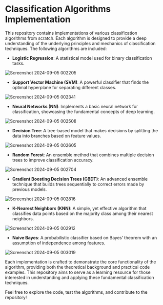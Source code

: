 # Classification Algorithms Implementation

This repository contains implementations of various classification algorithms from scratch. Each algorithm is designed to provide a deep understanding of the underlying principles and mechanics of classification techniques. The following algorithms are included:

- **Logistic Regression**: A statistical model used for binary classification tasks.

![Screenshot 2024-09-05 002205](https://github.com/user-attachments/assets/ced9e163-d74d-4f7c-9b49-7f7cc9f9b631)


- **Support Vector Machine (SVM)**: A powerful classifier that finds the optimal hyperplane for separating different classes.

![Screenshot 2024-09-05 002341](https://github.com/user-attachments/assets/7757ab93-ca23-46d3-a35e-a8fa2127ad5b)

  
- **Neural Networks (NN)**: Implements a basic neural network for classification, showcasing the fundamental concepts of deep learning.

![Screenshot 2024-09-05 002508](https://github.com/user-attachments/assets/ea37ae5b-d15f-4fea-97d6-75eb443b736b)

  
- **Decision Tree**: A tree-based model that makes decisions by splitting the data into branches based on feature values.

![Screenshot 2024-09-05 002605](https://github.com/user-attachments/assets/0c6f3071-5ae9-4eda-8676-1cbb3925b90a)

  
- **Random Forest**: An ensemble method that combines multiple decision trees to improve classification accuracy.

![Screenshot 2024-09-05 002704](https://github.com/user-attachments/assets/6eb46171-461f-40b9-8e7d-c4135d46ac62)

  
- **Gradient Boosting Decision Trees (GBDT)**: An advanced ensemble technique that builds trees sequentially to correct errors made by previous models.

![Screenshot 2024-09-05 002816](https://github.com/user-attachments/assets/43c7ec01-abfd-4bce-976b-9de6232c58fa)

  
- **K-Nearest Neighbors (KNN)**: A simple, yet effective algorithm that classifies data points based on the majority class among their nearest neighbors.


![Screenshot 2024-09-05 002912](https://github.com/user-attachments/assets/cf5bb77d-5581-4359-a879-07684041861d)

  
- **Naive Bayes**: A probabilistic classifier based on Bayes' theorem with an assumption of independence among features.


![Screenshot 2024-09-05 003019](https://github.com/user-attachments/assets/cea82c8b-6be5-4709-90c7-55eb0a80bbb4)


Each implementation is crafted to demonstrate the core functionality of the algorithm, providing both the theoretical background and practical code examples. This repository aims to serve as a learning resource for those interested in understanding and applying these fundamental classification techniques.

Feel free to explore the code, test the algorithms, and contribute to the repository!
